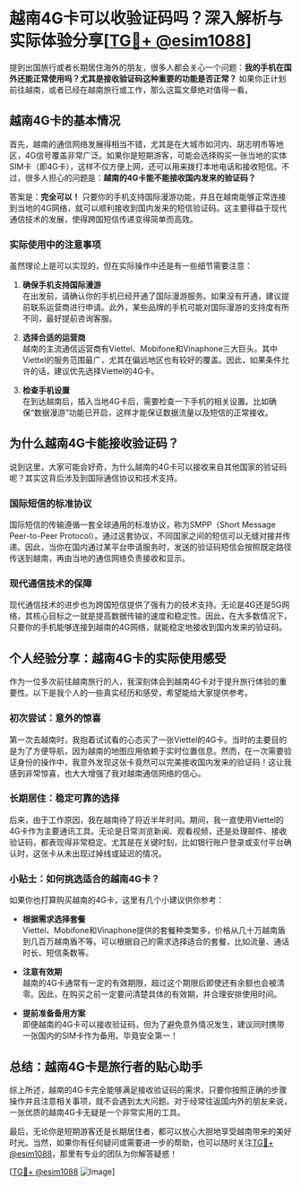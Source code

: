 # 越南4G卡可以收验证码吗？深入解析与实际体验分享[[TG💪+ @esim1088](https://t.me/s/esim1088)]

提到出国旅行或者长期居住海外的朋友，很多人都会关心一个问题：**我的手机在国外还能正常使用吗？尤其是接收验证码这种重要的功能是否正常？** 如果你正计划前往越南，或者已经在越南旅行或工作，那么这篇文章绝对值得一看。

## **越南4G卡的基本情况**

首先，越南的通信网络发展得相当不错，尤其是在大城市如河内、胡志明市等地区，4G信号覆盖非常广泛。如果你是短期游客，可能会选择购买一张当地的实体SIM卡（即4G卡），这样不仅方便上网，还可以用来拨打本地电话和接收短信。不过，很多人担心的问题是：**越南的4G卡能不能接收国内发来的验证码？**

答案是：**完全可以！** 只要你的手机支持国际漫游功能，并且在越南能够正常连接到当地的4G网络，就可以顺利接收到国内发来的短信验证码。这主要得益于现代通信技术的发展，使得跨国短信传递变得简单而高效。

### 实际使用中的注意事项

虽然理论上是可以实现的，但在实际操作中还是有一些细节需要注意：

1. **确保手机支持国际漫游**  
   在出发前，请确认你的手机已经开通了国际漫游服务。如果没有开通，建议提前联系运营商进行申请。此外，某些品牌的手机可能对国际漫游的支持度有所不同，最好提前咨询客服。

2. **选择合适的运营商**  
   越南的主流通信运营商有Viettel、Mobifone和Vinaphone三大巨头。其中Viettel的服务范围最广，尤其在偏远地区也有较好的覆盖。因此，如果条件允许的话，建议优先选择Viettel的4G卡。

3. **检查手机设置**  
   在到达越南后，插入当地4G卡后，需要检查一下手机的相关设置。比如确保“数据漫游”功能已开启，这样才能保证数据流量以及短信的正常接收。

## **为什么越南4G卡能接收验证码？**

说到这里，大家可能会好奇，为什么越南的4G卡可以接收来自其他国家的验证码呢？其实这背后涉及到国际通信协议和技术支持。

### 国际短信的标准协议

国际短信的传输遵循一套全球通用的标准协议，称为SMPP（Short Message Peer-to-Peer Protocol）。通过这套协议，不同国家之间的短信可以无缝对接并传递。因此，当你在国内通过某平台申请服务时，发送的验证码短信会按照既定路径传送到越南，再由当地的通信网络负责接收和显示。

### 现代通信技术的保障

现代通信技术的进步也为跨国短信提供了强有力的技术支持。无论是4G还是5G网络，其核心目标之一就是提高数据传输的速度和稳定性。因此，在大多数情况下，只要你的手机能够连接到越南的4G网络，就能稳定地接收到国内发来的验证码。

## **个人经验分享：越南4G卡的实际使用感受**

作为一位多次前往越南旅行的人，我深刻体会到越南4G卡对于提升旅行体验的重要性。以下是我个人的一些真实经历和感受，希望能给大家提供参考。

### 初次尝试：意外的惊喜

第一次去越南时，我抱着试试看的心态买了一张Viettel的4G卡。当时的主要目的是为了方便导航，因为越南的地图应用依赖于实时位置信息。然而，在一次需要验证身份的操作中，我意外发现这张卡竟然可以完美接收国内发来的验证码！这让我感到非常惊喜，也大大增强了我对越南通信网络的信心。

### 长期居住：稳定可靠的选择

后来，由于工作原因，我在越南待了将近半年时间。期间，我一直使用Viettel的4G卡作为主要通讯工具。无论是日常浏览新闻、观看视频，还是处理邮件、接收验证码，都表现得非常稳定。尤其是在关键时刻，比如银行账户登录或支付平台确认时，这张卡从未出现过掉线或延迟的情况。

### 小贴士：如何挑选适合的越南4G卡？

如果你也打算购买越南的4G卡，这里有几个小建议供你参考：

- **根据需求选择套餐**  
  Viettel、Mobifone和Vinaphone提供的套餐种类繁多，价格从几十万越南盾到几百万越南盾不等。可以根据自己的需求选择适合的套餐，比如流量、通话时长、短信条数等。

- **注意有效期**  
  越南的4G卡通常有一定的有效期限，超过这个期限后即使还有余额也会被清零。因此，在购买之前一定要问清楚具体的有效期，并合理安排使用时间。

- **提前准备备用方案**  
  即便越南的4G卡可以接收验证码，但为了避免意外情况发生，建议同时携带一张国内的SIM卡作为备用。毕竟安全第一！

## **总结：越南4G卡是旅行者的贴心助手**

综上所述，越南的4G卡完全能够满足接收验证码的需求，只要你按照正确的步骤操作并且注意相关事项，就不会遇到太大问题。对于经常往返国内外的朋友来说，一张优质的越南4G卡无疑是一个非常实用的工具。

最后，无论你是短期游客还是长期居住者，都可以放心大胆地享受越南带来的美好时光。当然，如果你有任何疑问或需要进一步的帮助，也可以随时关注[TG💪+ @esim1088](https://t.me/s/esim1088)，那里有专业的团队为你解答疑惑！

[[TG💪+ @esim1088](https://t.me/s/esim1088) ![Image](https://i.postimg.cc/4NQfJmqS/Snipaste-2025-05-13-00-14-12.png)]